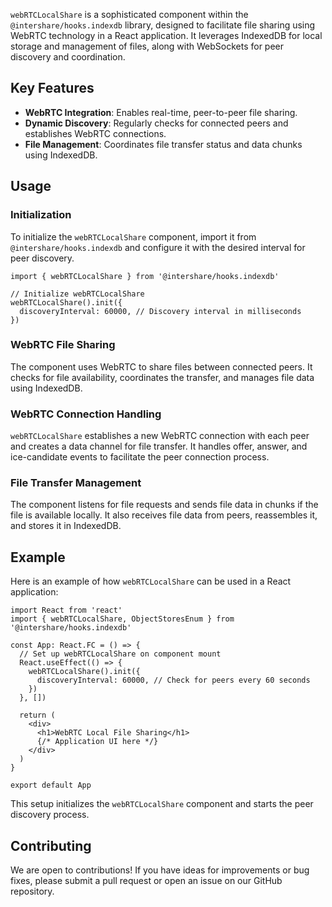 `webRTCLocalShare` is a sophisticated component within the `@intershare/hooks.indexdb` library, designed to facilitate file sharing using WebRTC technology in a React application. It leverages IndexedDB for local storage and management of files, along with WebSockets for peer discovery and coordination.

## Key Features

- **WebRTC Integration**: Enables real-time, peer-to-peer file sharing.
- **Dynamic Discovery**: Regularly checks for connected peers and establishes WebRTC connections.
- **File Management**: Coordinates file transfer status and data chunks using IndexedDB.

## Usage

### Initialization

To initialize the `webRTCLocalShare` component, import it from `@intershare/hooks.indexdb` and configure it with the desired interval for peer discovery.

```tsx
import { webRTCLocalShare } from '@intershare/hooks.indexdb'

// Initialize webRTCLocalShare
webRTCLocalShare().init({
  discoveryInterval: 60000, // Discovery interval in milliseconds
})
```

### WebRTC File Sharing

The component uses WebRTC to share files between connected peers. It checks for file availability, coordinates the transfer, and manages file data using IndexedDB.

### WebRTC Connection Handling

`webRTCLocalShare` establishes a new WebRTC connection with each peer and creates a data channel for file transfer. It handles offer, answer, and ice-candidate events to facilitate the peer connection process.

### File Transfer Management

The component listens for file requests and sends file data in chunks if the file is available locally. It also receives file data from peers, reassembles it, and stores it in IndexedDB.

## Example

Here is an example of how `webRTCLocalShare` can be used in a React application:

```tsx
import React from 'react'
import { webRTCLocalShare, ObjectStoresEnum } from '@intershare/hooks.indexdb'

const App: React.FC = () => {
  // Set up webRTCLocalShare on component mount
  React.useEffect(() => {
    webRTCLocalShare().init({
      discoveryInterval: 60000, // Check for peers every 60 seconds
    })
  }, [])

  return (
    <div>
      <h1>WebRTC Local File Sharing</h1>
      {/* Application UI here */}
    </div>
  )
}

export default App
```

This setup initializes the `webRTCLocalShare` component and starts the peer discovery process.

## Contributing

We are open to contributions! If you have ideas for improvements or bug fixes, please submit a pull request or open an issue on our GitHub repository.
